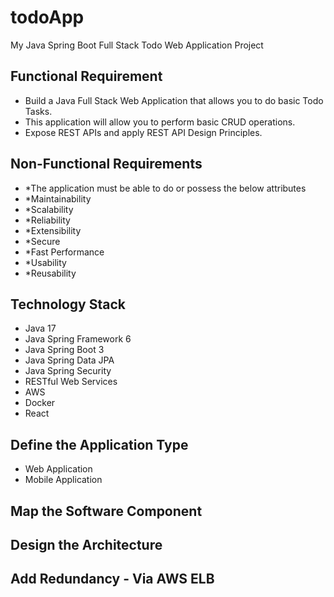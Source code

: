 # todoApp
My Java Spring Boot Full Stack Todo Web Application Project

## Functional Requirement
* Build a Java Full Stack Web Application that allows you to do basic Todo Tasks.
* This application will allow you to perform basic CRUD operations.
* Expose REST APIs and apply REST API Design Principles.

## Non-Functional Requirements
* *The application must be able to do or possess the below attributes
* *Maintainability
* *Scalability
* *Reliability
* *Extensibility
* *Secure
* *Fast Performance
* *Usability
* *Reusability

## Technology Stack
* Java 17
* Java Spring Framework 6
* Java Spring Boot 3
* Java Spring Data JPA 
* Java Spring Security
* RESTful Web Services
* AWS
* Docker
* React

## Define the Application Type
* Web Application
* Mobile Application

## Map the Software Component
## Design the Architecture
## Add Redundancy - Via AWS ELB
